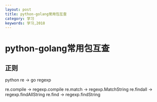 ```yaml
---
layout: post
title: python-golang常用包互查
category: 学习
keywords: 学习,2018
---
```


# python-golang常用包互查

## 正则

python re -> go regexp 

re.compile -> regexp.compile
re.match -> regexp.MatchString
re.findall -> regexp.findAllString
re.find -> regexp.findString

